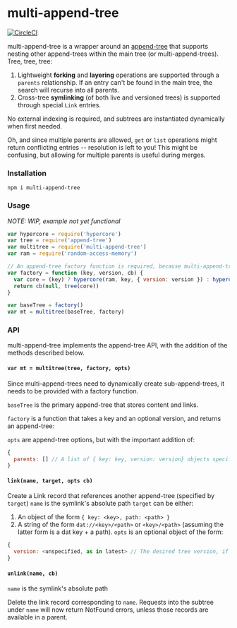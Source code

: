 # multi-append-tree
[![CircleCI](https://circleci.com/gh/andrewosh/multi-append-tree/tree/master.svg?style=svg&circle-token=cb9131565fc0036cfa44bb7881c7157c7e7830a3)](https://circleci.com/gh/andrewosh/multi-append-tree/tree/master)

multi-append-tree is a wrapper around an [append-tree](https://github.com/mafintosh/append-tree) that supports nesting other append-trees within the main tree (or multi-append-trees). Tree, tree, tree:

1. Lightweight __forking__ and __layering__ operations are supported through a `parents` relationship. If an entry can't be found in the main tree, the search will recurse into all parents.
2. Cross-tree __symlinking__ (of both live and versioned trees) is supported through special `Link` entries. 

No external indexing is required, and subtrees are instantiated dynamically when first needed.

Oh, and since multiple parents are allowed, `get` or `list` operations might return conflicting entries -- resolution is left to you! This might be confusing, but allowing for multiple parents is useful during merges. 

### Installation
`npm i multi-append-tree`

### Usage

*NOTE: WIP, example not yet functional*
```js
var hypercore = require('hypercore')
var tree = require('append-tree')
var multitree = require('multi-append-tree')
var ram = require('random-access-memory')

// An append-tree factory function is required, because multi-append-tree constructs subtrees dynamically.
var factory = function (key, version, cb) {
  var core = (key) ? hypercore(ram, key, { version: version }) : hypercore(ram)
  return cb(null, tree(core))
}

var baseTree = factory()
var mt = multitree(baseTree, factory)
```

### API
multi-append-tree implements the append-tree API, with the addition of the methods described below.

#### `var mt = multitree(tree, factory, opts)`

Since multi-append-trees need to dynamically create sub-append-trees, it needs to be provided with a factory function.

`baseTree` is the primary append-tree that stores content and links.

`factory` is a function that takes a key and an optional version, and returns an append-tree:

`opts` are append-tree options, but with the important addition of:
```js
{ 
  parents: [] // A list of { key: key, version: version} objects specifying parent append-trees.
}
```

#### `link(name, target, opts cb)`

Create a Link record that references another append-tree (specified by `target`)
`name` is the symlink's absolute path
`target` can be either:
1. An object of the form `{ key: <key>, path: <path> }`
2. A string of the form `dat://<key>/<path>` or `<key>/<path>` (assuming the latter form is a dat key + a path).
`opts` is an optional object of the form:
```js
{
  version: <unspecified, as in latest> // The desired tree version, if the tree should be versioned (static).
}
```

#### `unlink(name, cb)`
`name` is the symlink's absolute path

Delete the link record corresponding to `name`. Requests into the subtree under `name` will now return NotFound errors, unless those records are available in a parent.
